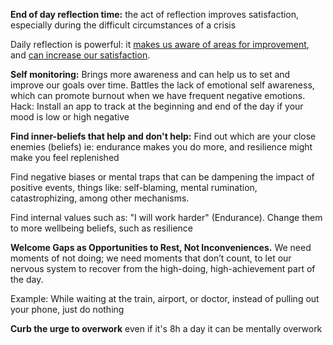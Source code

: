 

**End of day reflection time:** 
the act of reflection improves satisfaction, especially during the difficult circumstances of a crisis

Daily reflection is powerful: it [makes us aware of areas for improvement](https://www.zora.uzh.ch/id/eprint/174225/1/2019-goalsetting-prePrint-TSE19.pdf), and [can increase our satisfaction](https://www.microsoft.com/en-us/research/uploads/prod/2020/07/NFW-Butler-Jaffe.pdf). 


**Self monitoring:**
Brings more awareness and can help us to set and improve our goals over time.
Battles the lack of emotional self awareness, which can promote burnout when we have frequent negative emotions.
Hack: Install an app to track at the beginning and end of the day if your mood is low or high negative


**Find inner-beliefs that help and don't help:**
Find out which are your close enemies (beliefs) ie: endurance makes you do more, and resilience might make you feel replenished

Find negative biases or mental traps that can be dampening the impact of positive events, things like: self-blaming, mental rumination, catastrophizing, among other mechanisms. 

Find internal values such as: "I will work harder" (Endurance). Change them to more wellbeing beliefs, such as resilience


**Welcome Gaps as Opportunities to Rest, Not Inconveniences.** 
We need moments of not doing; we need moments that don’t count, to let our nervous system to recover from the high-doing, high-achievement part of the day.

Example: While waiting at the train, airport, or doctor, instead of pulling out your phone, just do nothing


**Curb the urge to overwork**
even if it's 8h a day it can be mentally overwork

